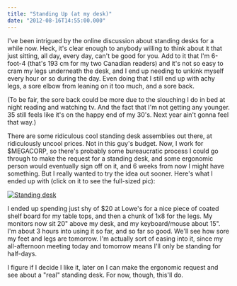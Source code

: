 ```yaml
---
title: "Standing Up (at my desk)"
date: "2012-08-16T14:55:00.000"
---
```


I've been intrigued by the online discussion about standing desks for a while now. Heck, it's clear enough to anybody willing to think about it that just sitting, all day, every day, can't be good for you. Add to it that I'm 6-foot-4 (that's 193 cm for my two Canadian readers) and it's not so easy to cram my legs underneath the desk, and I end up needing to unkink myself every hour or so during the day. Even doing that I still end up with achy legs, a sore elbow from leaning on it too much, and a sore back.

(To be fair, the sore back could be more due to the slouching I do in bed at night reading and watching tv. And the fact that I'm not getting any younger. 35 still feels like it's on the happy end of my 30's. Next year ain't gonna feel that way.)

There are some ridiculous cool standing desk assemblies out there, at ridiculously uncool prices. Not in this guy's budget. Now, I work for $MEGACORP, so there's probably some bureaucratic process I could go through to make the request for a standing desk, and some ergonomic person would eventually sign off on it, and 6 weeks from now I might have something. But I really wanted to try the idea out sooner. Here's what I ended up with (click on it to see the full-sized pic):

[![](http://chrishubbs.com/wordpress/wp-content/uploads/2012/08/2012-08-16-08.19.42-225x300.jpg "Standing desk")](http://chrishubbs.com/wordpress/wp-content/uploads/2012/08/2012-08-16-08.19.42.jpg)

I ended up spending just shy of $20 at Lowe's for a nice piece of coated shelf board for my table tops, and then a chunk of 1x8 for the legs. My monitors now sit 20" above my desk, and my keyboard/mouse about 15". I'm about 3 hours into using it so far, and so far so good. We'll see how sore my feet and legs are tomorrow. I'm actually sort of easing into it, since my all-afternoon meeting today and tomorrow means I'll only be standing for half-days.

I figure if I decide I like it, later on I can make the ergonomic request and see about a "real" standing desk. For now, though, this'll do.

